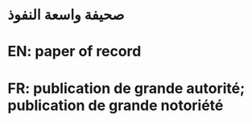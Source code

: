 # صحيفة واسعة النفوذ

# EN: paper of record

# FR: publication de grande autorité; publication de grande notoriété
